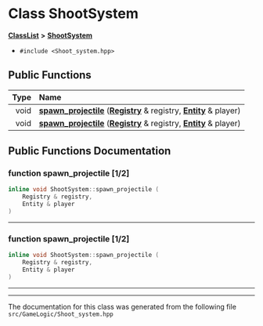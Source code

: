 

# Class ShootSystem



[**ClassList**](annotated.md) **>** [**ShootSystem**](classShootSystem.md)





* `#include <Shoot_system.hpp>`





































## Public Functions

| Type | Name |
| ---: | :--- |
|  void | [**spawn\_projectile**](#function-spawn_projectile-12) ([**Registry**](classRegistry.md) & registry, [**Entity**](classEntity.md) & player) <br> |
|  void | [**spawn\_projectile**](#function-spawn_projectile-12) ([**Registry**](classRegistry.md) & registry, [**Entity**](classEntity.md) & player) <br> |




























## Public Functions Documentation




### function spawn\_projectile [1/2]

```C++
inline void ShootSystem::spawn_projectile (
    Registry & registry,
    Entity & player
) 
```




<hr>



### function spawn\_projectile [1/2]

```C++
inline void ShootSystem::spawn_projectile (
    Registry & registry,
    Entity & player
) 
```




<hr>

------------------------------
The documentation for this class was generated from the following file `src/GameLogic/Shoot_system.hpp`

